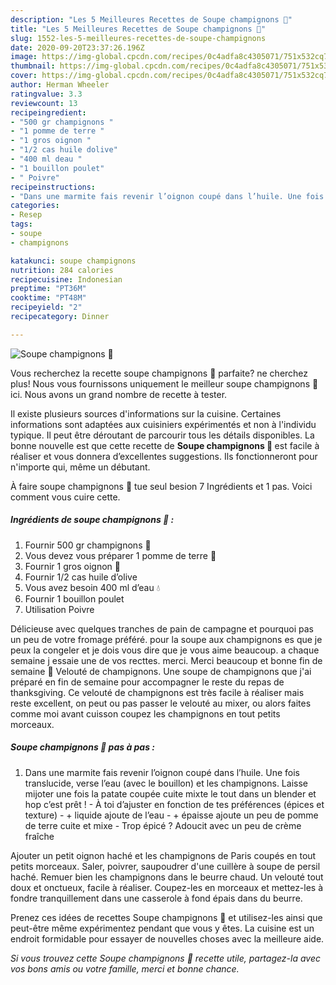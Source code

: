 ```yaml
---
description: "Les 5 Meilleures Recettes de Soupe champignons 🍄"
title: "Les 5 Meilleures Recettes de Soupe champignons 🍄"
slug: 1552-les-5-meilleures-recettes-de-soupe-champignons
date: 2020-09-20T23:37:26.196Z
image: https://img-global.cpcdn.com/recipes/0c4adfa8c4305071/751x532cq70/soupe-champignons-🍄-photo-principale-de-la-recette.jpg
thumbnail: https://img-global.cpcdn.com/recipes/0c4adfa8c4305071/751x532cq70/soupe-champignons-🍄-photo-principale-de-la-recette.jpg
cover: https://img-global.cpcdn.com/recipes/0c4adfa8c4305071/751x532cq70/soupe-champignons-🍄-photo-principale-de-la-recette.jpg
author: Herman Wheeler
ratingvalue: 3.3
reviewcount: 13
recipeingredient:
- "500 gr champignons "
- "1 pomme de terre "
- "1 gros oignon "
- "1/2 cas huile dolive"
- "400 ml deau "
- "1 bouillon poulet"
- " Poivre"
recipeinstructions:
- "Dans une marmite fais revenir l’oignon coupé dans l’huile. Une fois translucide, verse l’eau (avec le bouillon) et les champignons. Laisse mijoter une fois la patate coupée cuite mixte le tout dans un blender et hop c’est prêt !  À toi d’ajuster en fonction de tes préférences (épices et texture)  + liquide ajoute de l’eau  + épaisse ajoute un peu de pomme de terre cuite et mixe  Trop épicé ? Adoucit avec un peu de crème fraîche"
categories:
- Resep
tags:
- soupe
- champignons

katakunci: soupe champignons 
nutrition: 284 calories
recipecuisine: Indonesian
preptime: "PT36M"
cooktime: "PT48M"
recipeyield: "2"
recipecategory: Dinner

---
```



![Soupe champignons 🍄](https://img-global.cpcdn.com/recipes/0c4adfa8c4305071/751x532cq70/soupe-champignons-🍄-photo-principale-de-la-recette.jpg)

Vous recherchez la recette soupe champignons 🍄 parfaite? ne cherchez plus! Nous vous fournissons uniquement le meilleur soupe champignons 🍄 ici. Nous avons un grand nombre de recette à tester.

Il existe plusieurs sources d'informations sur la cuisine. Certaines informations sont adaptées aux cuisiniers expérimentés et non à l'individu typique. Il peut être déroutant de parcourir tous les détails disponibles. La bonne nouvelle est que cette recette de <strong> Soupe champignons 🍄 </strong> est facile à réaliser et vous donnera d’excellentes suggestions. Ils fonctionneront pour n'importe qui, même un débutant.

<!--inarticleads1-->

À faire soupe champignons 🍄 tue seul besion 7 Ingrédients et 1 pas. Voici comment vous cuire cette.

##### Ingrédients de soupe champignons 🍄 :

1. Fournir 500 gr champignons 🍄
1. Vous devez vous préparer 1 pomme de terre 🥔
1. Fournir 1 gros oignon 🧅
1. Fournir 1/2 cas huile d’olive
1. Vous avez besoin 400 ml d’eau 💧
1. Fournir 1 bouillon poulet
1. Utilisation  Poivre


Délicieuse avec quelques tranches de pain de campagne et pourquoi pas un peu de votre fromage préféré. pour la soupe aux champignons es que je peux la congeler et je dois vous dire que je vous aime beaucoup. a chaque semaine j essaie une de vos recttes. merci. Merci beaucoup et bonne fin de semaine 🙂 Velouté de champignons. Une soupe de champignons que j&#39;ai préparé en fin de semaine pour accompagner le reste du repas de thanksgiving. Ce velouté de champignons est très facile à réaliser mais reste excellent, on peut ou pas passer le velouté au mixer, ou alors faites comme moi avant cuisson coupez les champignons en tout petits morceaux. 

<!--inarticleads2-->

##### Soupe champignons 🍄 pas à pas :

1. Dans une marmite fais revenir l’oignon coupé dans l’huile. Une fois translucide, verse l’eau (avec le bouillon) et les champignons. Laisse mijoter une fois la patate coupée cuite mixte le tout dans un blender et hop c’est prêt !  - À toi d’ajuster en fonction de tes préférences (épices et texture)  - + liquide ajoute de l’eau  - + épaisse ajoute un peu de pomme de terre cuite et mixe  - Trop épicé ? Adoucit avec un peu de crème fraîche


Ajouter un petit oignon haché et les champignons de Paris coupés en tout petits morceaux. Saler, poivrer, saupoudrer d&#39;une cuillère à soupe de persil haché. Remuer bien les champignons dans le beurre chaud. Un velouté tout doux et onctueux, facile à réaliser. Coupez-les en morceaux et mettez-les à fondre tranquillement dans une casserole à fond épais dans du beurre. 

<!--inarticleads1-->

<p>
Prenez ces idées de recettes Soupe champignons 🍄 et utilisez-les ainsi que peut-être même expérimentez pendant que vous y êtes. La cuisine est un endroit formidable pour essayer de nouvelles choses avec la meilleure aide.
</p>

<p>
<i>Si vous trouvez cette Soupe champignons 🍄 recette utile, partagez-la avec vos bons amis ou votre famille, merci et bonne chance.</i>
</p>
